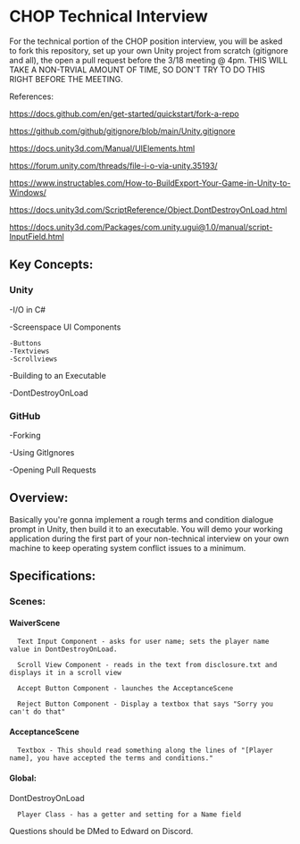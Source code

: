 # CHOP Technical Interview
For the technical portion of the CHOP position interview, you will be asked to fork this repository, set up your own Unity project from scratch (gitignore and all), the open a pull request before the 3/18 meeting @ 4pm. THIS WILL TAKE A NON-TRVIAL AMOUNT OF TIME, SO DON'T TRY TO DO THIS RIGHT BEFORE THE MEETING.

References:

https://docs.github.com/en/get-started/quickstart/fork-a-repo

https://github.com/github/gitignore/blob/main/Unity.gitignore

https://docs.unity3d.com/Manual/UIElements.html

https://forum.unity.com/threads/file-i-o-via-unity.35193/

https://www.instructables.com/How-to-BuildExport-Your-Game-in-Unity-to-Windows/

https://docs.unity3d.com/ScriptReference/Object.DontDestroyOnLoad.html

https://docs.unity3d.com/Packages/com.unity.ugui@1.0/manual/script-InputField.html

## Key Concepts:
### Unity
-I/O in C# 

-Screenspace UI Components 

    -Buttons
    -Textviews
    -Scrollviews

-Building to an Executable

-DontDestroyOnLoad

### GitHub
-Forking

-Using GitIgnores

-Opening Pull Requests

## Overview:
Basically you're gonna implement a rough terms and condition dialogue prompt in Unity, then build it to an executable. You will demo your working application during the first part of your non-technical interview on your own machine to keep operating system conflict issues to a minimum.

## Specifications:
### Scenes:
#### WaiverScene
      
      Text Input Component - asks for user name; sets the player name value in DontDestroyOnLoad.
      
      Scroll View Component - reads in the text from disclosure.txt and displays it in a scroll view
      
      Accept Button Component - launches the AcceptanceScene
      
      Reject Button Component - Display a textbox that says "Sorry you can't do that"
      
#### AcceptanceScene

      Textbox - This should read something along the lines of "[Player name], you have accepted the terms and conditions."
#### Global:
  
  DontDestroyOnLoad
      
      Player Class - has a getter and setting for a Name field

Questions should be DMed to Edward on Discord.
